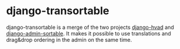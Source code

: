 django-transortable
===================

django-transortable is a merge of the two projects [django-hvad](https://github.com/kristianoellegaard/django-hvad "django-hvad") and [django-admin-sortable](https://github.com/iambrandontaylor/django-admin-sortable "django-admin-sortable"). It makes it possible to use translations and drag&drop ordering in the admin on the same time.

